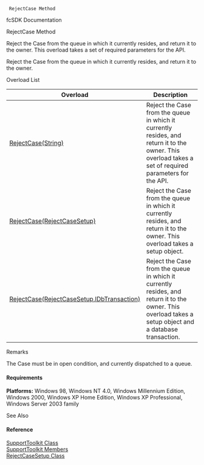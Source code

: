 ﻿     RejectCase Method                                                   

fcSDK Documentation

RejectCase Method

Reject the Case from the queue in which it currently resides, and return it to the owner. This overload takes a set of required parameters for the API.

Reject the Case from the queue in which it currently resides, and return it to the owner.

Overload List

| Overload | Description |
| --- | --- |
| [RejectCase(String)](FChoice.Toolkits.Clarify~FChoice.Toolkits.Clarify.Support.SupportToolkit~RejectCase(String).md) | Reject the Case from the queue in which it currently resides, and return it to the owner. This overload takes a set of required parameters for the API.   |
| [RejectCase(RejectCaseSetup)](FChoice.Toolkits.Clarify~FChoice.Toolkits.Clarify.Support.SupportToolkit~RejectCase(RejectCaseSetup).md) | Reject the Case from the queue in which it currently resides, and return it to the owner. This overload takes a setup object.   |
| [RejectCase(RejectCaseSetup,IDbTransaction)](FChoice.Toolkits.Clarify~FChoice.Toolkits.Clarify.Support.SupportToolkit~RejectCase(RejectCaseSetup,IDbTransaction).md) | Reject the Case from the queue in which it currently resides, and return it to the owner. This overload takes a setup object and a database transaction.   |

Remarks

The Case must be in open condition, and currently dispatched to a queue.

#### Requirements

**Platforms:** Windows 98, Windows NT 4.0, Windows Millennium Edition, Windows 2000, Windows XP Home Edition, Windows XP Professional, Windows Server 2003 family

See Also

#### Reference

[SupportToolkit Class](FChoice.Toolkits.Clarify~FChoice.Toolkits.Clarify.Support.SupportToolkit.md)  
[SupportToolkit Members](FChoice.Toolkits.Clarify~FChoice.Toolkits.Clarify.Support.SupportToolkit_members.md)  
[RejectCaseSetup Class](FChoice.Toolkits.Clarify~FChoice.Toolkits.Clarify.Support.RejectCaseSetup.md)
